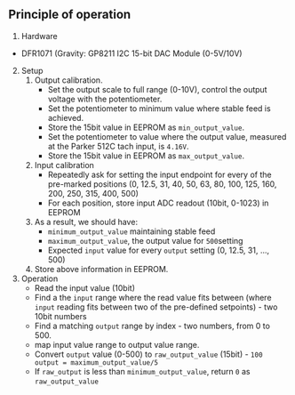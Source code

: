 ## Principle of operation
1. Hardware
- DFR1071 (Gravity: GP8211 I2C 15-bit DAC Module (0-5V/10V)
2. Setup
	1. Output calibration.
        - Set the output scale to full range (0-10V), control the output voltage with the potentiometer.
		- Set the potentiometer to minimum value where stable feed is achieved.
		- Store the 15bit value in EEPROM as `min_output_value`.
		- Set the potentiometer to value where the output value, measured at the Parker 512C tach input, is `4.16V`.
		- Store the 15bit value in EEPROM as `max_output_value`.
	2. Input calibration
		- Repeatedly ask for setting the input endpoint for every of the pre-marked positions (0, 12.5, 31, 40, 50, 63, 80, 100, 125, 160, 200, 250, 315, 400, 500)
		- For each position, store input ADC readout (10bit, 0-1023) in EEPROM
	3. As a result, we should have:
		- `minimum_output_value` maintaining stable feed
		- `maximum_output_value`, the output value for `500`setting
		- Expected `input` value for every `output` setting (0, 12.5, 31, ..., 500)
	4. Store above information in EEPROM.
3. Operation
	- Read the input value (10bit)
	- Find a the `input` range where the read value fits between (where `input` reading fits between two of the pre-defined setpoints) - two 10bit numbers
	- Find a matching `output` range by index - two numbers, from 0 to 500.
	- map input value range to output value range.
	- Convert `output` value (0-500) to `raw_output_value` (15bit) - `100 output = maximum_output_value/5`
	- If `raw_output` is less than `minimum_output_value`, return `0` as `raw_output_value`